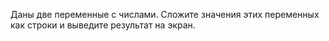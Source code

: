 Даны две переменные с числами. Сложите значения этих переменных как строки и выведите результат на экран.